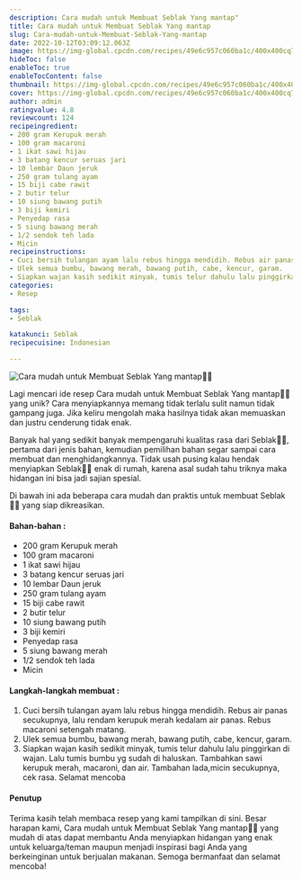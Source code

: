 ```yaml
---
description: Cara mudah untuk Membuat Seblak Yang mantap"
title: Cara mudah untuk Membuat Seblak Yang mantap
slug: Cara-mudah-untuk-Membuat-Seblak-Yang-mantap
date: 2022-10-12T03:09:12.063Z
image: https://img-global.cpcdn.com/recipes/49e6c957c060ba1c/400x400cq70/photo.jpg
hideToc: false
enableToc: true
enableTocContent: false
thumbnail: https://img-global.cpcdn.com/recipes/49e6c957c060ba1c/400x400cq70/photo.jpg
cover: https://img-global.cpcdn.com/recipes/49e6c957c060ba1c/400x400cq70/photo.jpg
author: admin
ratingvalue: 4.8
reviewcount: 124
recipeingredient:
- 200 gram Kerupuk merah
- 100 gram macaroni
- 1 ikat sawi hijau
- 3 batang kencur seruas jari
- 10 lembar Daun jeruk
- 250 gram tulang ayam
- 15 biji cabe rawit
- 2 butir telur
- 10 siung bawang putih
- 3 biji kemiri
- Penyedap rasa
- 5 siung bawang merah
- 1/2 sendok teh lada
- Micin
recipeinstructions:
- Cuci bersih tulangan ayam lalu rebus hingga mendidih. Rebus air panas secukupnya, lalu rendam kerupuk merah kedalam air panas. Rebus macaroni setengah matang.
- Ulek semua bumbu, bawang merah, bawang putih, cabe, kencur, garam.
- Siapkan wajan kasih sedikit minyak, tumis telur dahulu lalu pinggirkan di wajan. Lalu tumis bumbu yg sudah di haluskan. Tambahkan sawi kerupuk merah, macaroni, dan air. Tambahan lada,micin secukupnya, cek rasa. Selamat mencoba
categories:
- Resep

tags:
- Seblak

katakunci: Seblak
recipecuisine: Indonesian

---
```


![Cara mudah untuk Membuat Seblak Yang mantap👩‍🍳](https://img-global.cpcdn.com/recipes/49e6c957c060ba1c/400x400cq70/photo.jpg)

Lagi mencari ide resep Cara mudah untuk Membuat Seblak Yang mantap👩‍🍳 yang unik? Cara menyiapkannya memang tidak terlalu sulit namun tidak gampang juga. Jika keliru mengolah maka hasilnya tidak akan memuaskan dan justru cenderung tidak enak.

Banyak hal yang sedikit banyak mempengaruhi kualitas rasa dari Seblak👩‍🍳, pertama dari jenis bahan, kemudian pemilihan bahan segar sampai cara membuat dan menghidangkannya. Tidak usah pusing kalau hendak menyiapkan Seblak👩‍🍳 enak di rumah, karena asal sudah tahu triknya maka hidangan ini bisa jadi sajian spesial.

Di bawah ini ada beberapa cara mudah dan praktis untuk membuat Seblak👩‍🍳 yang siap dikreasikan.

<!--inarticleads1-->

#### Bahan-bahan :

- 200 gram Kerupuk merah
- 100 gram macaroni
- 1 ikat sawi hijau
- 3 batang kencur seruas jari
- 10 lembar Daun jeruk
- 250 gram tulang ayam
- 15 biji cabe rawit
- 2 butir telur
- 10 siung bawang putih
- 3 biji kemiri
- Penyedap rasa
- 5 siung bawang merah
- 1/2 sendok teh lada
- Micin

<!--inarticleads2-->

#### Langkah-langkah membuat :

1. Cuci bersih tulangan ayam lalu rebus hingga mendidih. Rebus air panas secukupnya, lalu rendam kerupuk merah kedalam air panas. Rebus macaroni setengah matang.
1. Ulek semua bumbu, bawang merah, bawang putih, cabe, kencur, garam.
1. Siapkan wajan kasih sedikit minyak, tumis telur dahulu lalu pinggirkan di wajan. Lalu tumis bumbu yg sudah di haluskan. Tambahkan sawi kerupuk merah, macaroni, dan air. Tambahan lada,micin secukupnya, cek rasa. Selamat mencoba

#### Penutup

Terima kasih telah membaca resep yang kami tampilkan di sini. Besar harapan kami, Cara mudah untuk Membuat Seblak Yang mantap👩‍🍳 yang mudah di atas dapat membantu Anda menyiapkan hidangan yang enak untuk keluarga/teman maupun menjadi inspirasi bagi Anda yang berkeinginan untuk berjualan makanan. Semoga bermanfaat dan selamat mencoba!